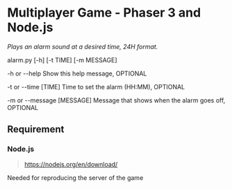 # Multiplayer Game - Phaser 3 and Node.js

*Plays an alarm sound at a desired time, 24H format.*

alarm.py [-h] [-t TIME] [-m MESSAGE]

-h or --help                   Show this help message,  OPTIONAL

-t or --time [TIME]            Time to set the alarm (HH:MM),  OPTIONAL

-m or --message [MESSAGE]      Message that shows when the alarm goes off,  OPTIONAL


## Requirement

### Node.js

> https://nodejs.org/en/download/

Needed for reproducing the server of the game
